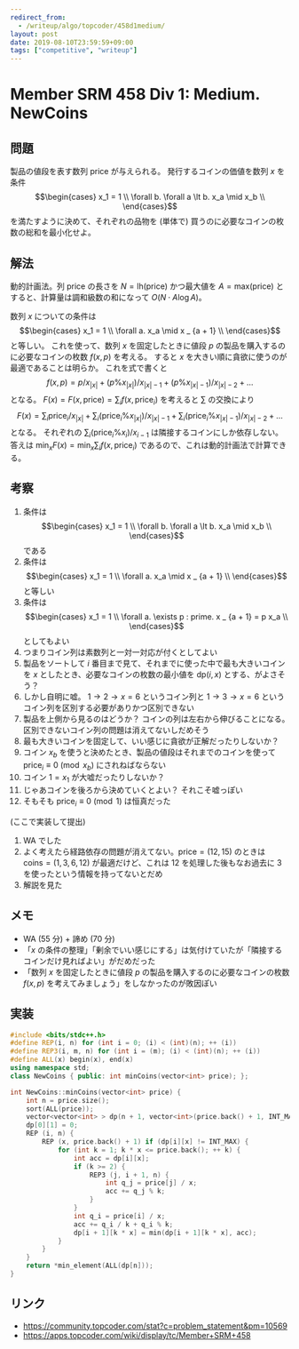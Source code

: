 ```yaml
---
redirect_from:
  - /writeup/algo/topcoder/458d1medium/
layout: post
date: 2019-08-10T23:59:59+09:00
tags: ["competitive", "writeup"]
---
```


# Member SRM 458 Div 1: Medium. NewCoins

## 問題

製品の値段を表す数列 $\mathrm{price}$ が与えられる。
発行するコインの価値を数列 $x$ を条件 $$\begin{cases}
        x_1 = 1 \\
        \forall b. \forall a \lt b. x_a \mid x_b \\
\end{cases}$$ を満たすように決めて、それぞれの品物を (単体で) 買うのに必要なコインの枚数の総和を最小化せよ。

## 解法

動的計画法。列 $\mathrm{price}$ の長さを $N = \mathrm{lh}(\mathrm{price})$ かつ最大値を $A = \mathrm{max}(\mathrm{price})$ とすると、計算量は調和級数の和になって $O(N \cdot A \log A)$。

数列 $x$ についての条件は $$\begin{cases}
    x_1 = 1 \\
    \forall a. x_a \mid x _ {a + 1} \\
\end{cases}$$ と等しい。
これを使って、数列 $x$ を固定したときに値段 $p$ の製品を購入するのに必要なコインの枚数 $f(x, p)$ を考える。
すると $x$ を大きい順に貪欲に使うのが最適であることは明らか。
これを式で書くと $$f(x, p) = p / x _ {|x|} + (p \% x _ {|x|}) / x _ {|x| - 1} + (p \% x _ {|x| - 1}) / x _ {|x| - 2} + \dots$$ となる。
$F(x) = F(x, \mathrm{price}) = \sum_i f(x, \mathrm{price} _ i)$ を考えると $\sum$ の交換により
$$F(x) = \sum_i \mathrm{price} _ i / x _ {|x|} + \sum_i (\mathrm{price} _ i \% x _ {|x|}) / x _ {|x| - 1} + \sum_i (\mathrm{price} _ i \% x _ {|x| - 1}) / x _ {|x| - 2} + \dots$$ となる。
それぞれの $\sum_i (\mathrm{price} _ i \% x _ i) / x _ {i - 1}$ は隣接するコインにしか依存しない。
答えは $\min_x F(x) = \min_x \sum_i f(x, \mathrm{price} _ i)$ であるので、これは動的計画法で計算できる。

## 考察

1.  条件は $$\begin{cases}
        x_1 = 1 \\
        \forall b. \forall a \lt b. x_a \mid x_b \\
    \end{cases}$$ である
1.  条件は $$\begin{cases}
        x_1 = 1 \\
        \forall a. x_a \mid x _ {a + 1} \\
    \end{cases}$$ と等しい
1.  条件は $$\begin{cases}
        x_1 = 1 \\
        \forall a. \exists p : prime. x _ {a + 1} = p x_a \\
    \end{cases}$$ としてもよい
1.  つまりコイン列は素数列と一対一対応が付くとしてよい
1.  製品をソートして $i$ 番目まで見て、それまでに使った中で最も大きいコインを $x$ としたとき、必要なコインの枚数の最小値を $\mathrm{dp}(i, x)$ とする、がよさそう？
1.  しかし自明に嘘。 $1 \to 2 \to x = 6$ というコイン列と $1 \to 3 \to x = 6$ というコイン列を区別する必要がありかつ区別できない
1.  製品を上側から見るのはどうか？ コインの列は左右から伸びることになる。区別できないコイン列の問題は消えてないしだめそう
1.  最も大きいコインを固定して、いい感じに貪欲が正解だったりしないか？
1.  コイン $x_b$ を使うと決めたとき、製品の値段はそれまでのコインを使って $\mathrm{price} _ i \equiv 0 \pmod{x_b}$ にされねばならない
1.  コイン $1 = x_1$ が大嘘だったりしないか？
1.  じゃあコインを後ろから決めていくとよい？ それこそ嘘っぽい
1.  そもそも $\mathrm{price} _ i \equiv 0 \pmod{1}$ は恒真だった

(ここで実装して提出)

1.  WA でした
1.  よく考えたら経路依存の問題が消えてない。$\mathrm{price} = ( 12, 15 )$ のときは $\mathrm{coins} = (1, 3, 6, 12)$ が最適だけど、これは $12$ を処理した後もなお過去に $3$ を使ったという情報を持ってないとだめ
1.  解説を見た

## メモ

-   WA (55 分) + 諦め (70 分)
-   「$x$ の条件の整理」「剰余でいい感じにする」は気付けていたが「隣接するコインだけ見ればよい」がだめだった
-   「数列 $x$ を固定したときに値段 $p$ の製品を購入するのに必要なコインの枚数 $f(x, p)$ を考えてみましょう」をしなかったのが敗因ぽい

## 実装

``` c++
#include <bits/stdc++.h>
#define REP(i, n) for (int i = 0; (i) < (int)(n); ++ (i))
#define REP3(i, m, n) for (int i = (m); (i) < (int)(n); ++ (i))
#define ALL(x) begin(x), end(x)
using namespace std;
class NewCoins { public: int minCoins(vector<int> price); };

int NewCoins::minCoins(vector<int> price) {
    int n = price.size();
    sort(ALL(price));
    vector<vector<int> > dp(n + 1, vector<int>(price.back() + 1, INT_MAX));
    dp[0][1] = 0;
    REP (i, n) {
        REP (x, price.back() + 1) if (dp[i][x] != INT_MAX) {
            for (int k = 1; k * x <= price.back(); ++ k) {
                int acc = dp[i][x];
                if (k >= 2) {
                    REP3 (j, i + 1, n) {
                        int q_j = price[j] / x;
                        acc += q_j % k;
                    }
                }
                int q_i = price[i] / x;
                acc += q_i / k + q_i % k;
                dp[i + 1][k * x] = min(dp[i + 1][k * x], acc);
            }
        }
    }
    return *min_element(ALL(dp[n]));
}
```

## リンク

-   <https://community.topcoder.com/stat?c=problem_statement&pm=10569>
-   <https://apps.topcoder.com/wiki/display/tc/Member+SRM+458>
